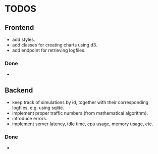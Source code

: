 # TODOS

## Frontend
 -  add styles.
 -  add classes for creating charts using d3.
 -  add endpoint for retrieving logfiles.
 
### Done
 -

## Backend
 -  keep track of simulations by id, together with their corresponding logfiles.
    e.g. using sqlite.
 -  implement proper traffic numbers (from mathematical algorithm).
 -  introduce errors.
 -  implement server latency, idle time, cpu usage, memory usage, etc.

### Done
 - 
